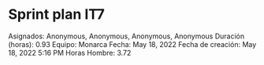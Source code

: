 # Sprint plan IT7

Asignados: Anonymous, Anonymous, Anonymous, Anonymous
Duración (horas): 0.93
Equipo: Monarca
Fecha: May 18, 2022
Fecha de creación: May 18, 2022 5:16 PM
Horas Hombre: 3.72